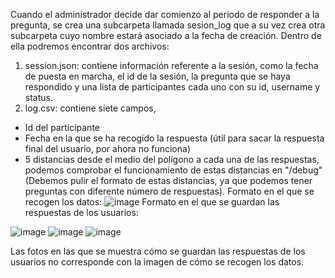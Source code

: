 Cuando el administrador decide dar comienzo al periodo de responder a la pregunta, se crea una subcarpeta llamada sesion_log que a su vez crea otra subcarpeta cuyo nombre estará asociado a la fecha de creación. Dentro de ella podremos encontrar dos archivos:
1. session.json: contiene información referente a la sesión, como la fecha de puesta en marcha, el id de la sesión, la pregunta que se haya respondido y una lista de participantes cada uno con su id, username y status.
2. log.csv: contiene siete campos,
* Id del participante
* Fecha en la que se ha recogido la respuesta (útil para sacar la respuesta final del usuario, por ahora no funciona)
* 5 distancias desde el medio del polígono a cada una de las respuestas, podemos comprobar el funcionamiento de estas distancias en "/debug" (Debemos pulir el formato de estas distancias, ya que podemos tener preguntas con diferente número de respuestas).
Formato en el que se recogen los datos:
![image](https://user-images.githubusercontent.com/115094288/226596963-205e873a-66c0-43a6-b6fd-c4ce6ba25130.png)
Formato en el que se guardan las respuestas de los usuarios:

![image](https://user-images.githubusercontent.com/115094288/226597245-3d94d330-0178-4181-a799-6326302d68e9.png)
![image](https://user-images.githubusercontent.com/115094288/226597372-5ed7f8d1-12f0-48d3-b74c-88e2910d136a.png)
![image](https://user-images.githubusercontent.com/115094288/226597446-94db64b2-d822-4bb8-9435-9dddd5f8c3d9.png)

Las fotos en las que se muestra cómo se guardan las respuestas de los usuarios no corresponde con la imagen de cómo se recogen los datos.

